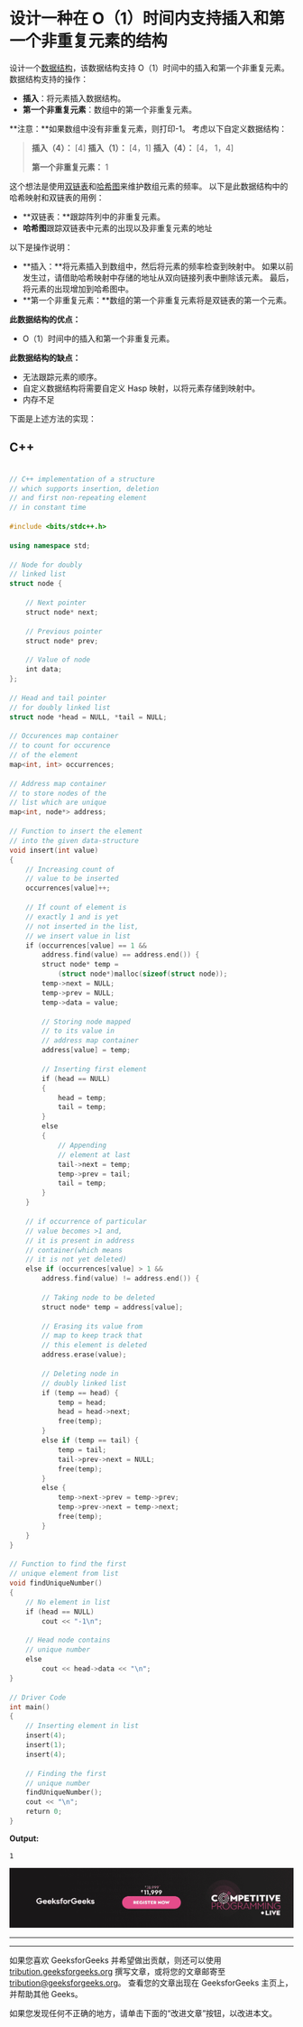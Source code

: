 # 设计一种在 O（1）时间内支持插入和第一个非重复元素的结构

设计一个[数据结构](https://www.geeksforgeeks.org/data-structures/)，该数据结构支持 O（1）时间中的插入和第一个非重复元素。 数据结构支持的操作：

*   **插入**：将元素插入数据结构。
*   **第一个非重复元素**：数组中的第一个非重复元素。

**注意：**如果数组中没有非重复元素，则打印-1。
考虑以下自定义数据结构：

> **插入（4）：** [4]
> **插入（1）：** [4，1]
> **插入（4）：** [4， 1，4]
> 
> **第一个非重复元素：** 1

这个想法是使用[双链表](https://www.geeksforgeeks.org/doubly-linked-list/)和[哈希图](https://www.geeksforgeeks.org/java-util-hashmap-in-java-with-examples/)来维护数组元素的频率。 以下是此数据结构中的哈希映射和双链表的用例：

*   **双链表：**跟踪阵列中的非重复元素。
*   **哈希图**跟踪双链表中元素的出现以及非重复元素的地址

以下是操作说明：

*   **插入：**将元素插入到数组中，然后将元素的频率检查到映射中。 如果以前发生过，请借助哈希映射中存储的地址从双向链接列表中删除该元素。 最后，将元素的出现增加到哈希图中。
*   **第一个非重复元素：**数组的第一个非重复元素将是双链表的第一个元素。

**此数据结构的优点：**

*   O（1）时间中的插入和第一个非重复元素。

**此数据结构的缺点：**

*   无法跟踪元素的顺序。
*   自定义数据结构将需要自定义 Hasp 映射，以将元素存储到映射中。
*   内存不足

下面是上述方法的实现：

## C++

```cpp

// C++ implementation of a structure 
// which supports insertion, deletion 
// and first non-repeating element  
// in constant time 

#include <bits/stdc++.h> 

using namespace std; 

// Node for doubly  
// linked list 
struct node { 

    // Next pointer 
    struct node* next; 

    // Previous pointer 
    struct node* prev;  

    // Value of node 
    int data;  
}; 

// Head and tail pointer  
// for doubly linked list 
struct node *head = NULL, *tail = NULL; 

// Occurences map container  
// to count for occurence  
// of the element 
map<int, int> occurrences; 

// Address map container  
// to store nodes of the  
// list which are unique 
map<int, node*> address; 

// Function to insert the element 
// into the given data-structure 
void insert(int value) 
{ 
    // Increasing count of  
    // value to be inserted 
    occurrences[value]++; 

    // If count of element is  
    // exactly 1 and is yet 
    // not inserted in the list, 
    // we insert value in list 
    if (occurrences[value] == 1 &&  
        address.find(value) == address.end()) { 
        struct node* temp =  
            (struct node*)malloc(sizeof(struct node)); 
        temp->next = NULL; 
        temp->prev = NULL; 
        temp->data = value; 

        // Storing node mapped  
        // to its value in  
        // address map container 
        address[value] = temp; 

        // Inserting first element 
        if (head == NULL) 
        { 
            head = temp; 
            tail = temp; 
        } 
        else
        { 
            // Appending  
            // element at last 
            tail->next = temp; 
            temp->prev = tail; 
            tail = temp; 
        } 
    } 

    // if occurrence of particular  
    // value becomes >1 and, 
    // it is present in address  
    // container(which means 
    // it is not yet deleted) 
    else if (occurrences[value] > 1 &&  
        address.find(value) != address.end()) { 

        // Taking node to be deleted 
        struct node* temp = address[value]; 

        // Erasing its value from  
        // map to keep track that  
        // this element is deleted 
        address.erase(value); 

        // Deleting node in  
        // doubly linked list 
        if (temp == head) { 
            temp = head; 
            head = head->next; 
            free(temp); 
        } 
        else if (temp == tail) { 
            temp = tail; 
            tail->prev->next = NULL; 
            free(temp); 
        } 
        else { 
            temp->next->prev = temp->prev; 
            temp->prev->next = temp->next; 
            free(temp); 
        } 
    } 
} 

// Function to find the first 
// unique element from list 
void findUniqueNumber() 
{ 
    // No element in list 
    if (head == NULL) 
        cout << "-1\n"; 

    // Head node contains  
    // unique number 
    else
        cout << head->data << "\n"; 
} 

// Driver Code 
int main() 
{ 
    // Inserting element in list 
    insert(4); 
    insert(1); 
    insert(4); 

    // Finding the first  
    // unique number 
    findUniqueNumber(); 
    cout << "\n"; 
    return 0; 
} 

```

**Output:**

```
1

```

[![competitive-programming-img](img/5211864e7e7a28eeeb039fa5d6073a24.png)](https://practice.geeksforgeeks.org/courses/competitive-programming-live?utm_source=geeksforgeeks&utm_medium=article&utm_campaign=gfg_article_cp)

* * *

* * *

如果您喜欢 GeeksforGeeks 并希望做出贡献，则还可以使用 [tribution.geeksforgeeks.org](https://contribute.geeksforgeeks.org/) 撰写文章，或将您的文章邮寄至 tribution@geeksforgeeks.org。 查看您的文章出现在 GeeksforGeeks 主页上，并帮助其他 Geeks。

如果您发现任何不正确的地方，请单击下面的“改进文章”按钮，以改进本文。